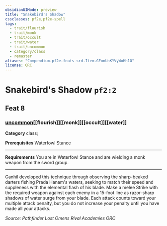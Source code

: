 ```yaml
---
obsidianUIMode: preview
title: "Snakebird's Shadow"
cssclasses: pf2e,pf2e-spell
tags:
  - trait/flourish
  - trait/monk
  - trait/occult
  - trait/water
  - trait/uncommon
  - category/class
  - remaster
aliases: "Compendium.pf2e.feats-srd.Item.GEonUnKYVyWoHh1O"
license: ORC
---
```

# Snakebird's Shadow `pf2:2`
## Feat 8
### [uncommon](uncommon "Uncommon Rarity Trait")[[flourish]][[monk]][[occult]][[water]]

**Category** class; 



**Prerequisites** Waterfowl Stance
* * *
**Requirements** You are in Waterfowl Stance and are wielding a monk weapon from the sword group.

* * *

Ganhil developed this technique through observing the sharp-beaked darters fishing Prada Hanam's waters, seeking to match their speed and suppleness with the elemental flash of his blade. Make a melee Strike with the required weapon against each enemy in a 15-foot line as razor-sharp shadows of water surge from your blade. Each attack counts toward your multiple attack penalty, but you do not increase your penalty until you have made all your attacks.

*Source: Pathfinder Lost Omens Rival Academies*
*ORC*